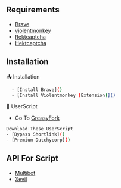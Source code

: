 ## Requirements

 - [Brave]()
 - [violentmonkey]()
 - [Rektcaptcha]()
 - [Hektcaptcha]()

## Installation

📥 Installation 

```bash
  - [Install Brave]()
  - [Install Violentmonkey (Extension)]()
```
🤖 UserScript

- Go To [GreasyFork]()
```bash
Download These UserScript
- [Bypass Shortlink]()
- [Premium Dutchycorp]()
```
## API For Script 

 - [Multibot](https://multibot.in)
 - [Xevil](https://t.me/Xevil_check_bot?start=415827508)


    

